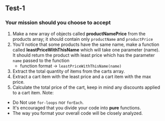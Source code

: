 ## Test-1
### Your mission should you choose to accept
1. Make a new array of objects called **productNamePrice** from the products array; it should contain only `productName` and `productPrice`
2. You'll notice that some products have the same name, make a function called **leastPriceWithThisName** which will take one parameter (name). It should return the product with least price which has the parameter `name` passed to the function
 	- function format -> ```leastPriceWithThisName(name)```
3. Extract the total quantity of items from the carts array.
4. Extract a cart item with the least price and a cart item with the max price.
5. Calculate the total price of the cart, keep in mind any discounts applied to a cart item.
Note:

- Do Not use `for-loops` nor `forEach`.
- It's encouraged that you divide your code into **pure** functions.
- The way you format your overall code will be closely analyzed.
